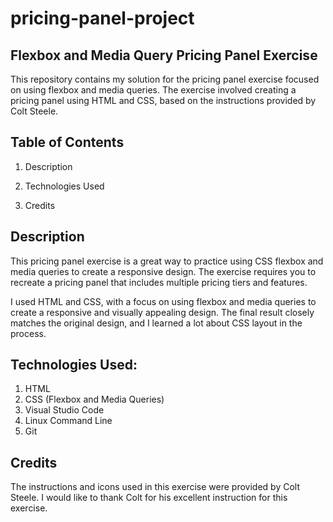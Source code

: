 # pricing-panel-project
## Flexbox and Media Query Pricing Panel Exercise

This repository contains my solution for the pricing panel exercise focused on using flexbox and media queries. The exercise involved creating a pricing panel using HTML and CSS, based on the instructions provided by Colt Steele.


## Table of Contents

1. Description

2. Technologies Used

3. Credits

## Description

This pricing panel exercise is a great way to practice using CSS flexbox and media queries to create a responsive design. The exercise requires you to recreate a pricing panel that includes multiple pricing tiers and features.

I used HTML and CSS, with a focus on using flexbox and media queries to create a responsive and visually appealing design. The final result closely matches the original design, and I learned a lot about CSS layout in the process.

## Technologies Used:
1. HTML
2. CSS (Flexbox and Media Queries)
3. Visual Studio Code
4. Linux Command Line
5. Git

## Credits

The instructions and icons used in this exercise were provided by Colt Steele. I would like to thank Colt for his excellent instruction for this exercise.

